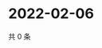 # 2022-02-06

共 0 条

<!-- BEGIN WEIBO -->
<!-- 最后更新时间 Sun Feb 06 2022 05:00:39 GMT+0800 (China Standard Time) -->

<!-- END WEIBO -->
